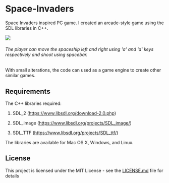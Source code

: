 # Space-Invaders
Space Invaders inspired PC game. 
I created an arcade-style game using the SDL libraries in C++.

![](https://github.com/ShrishShankar/Space-Invaders/blob/master/space_invaders%20gif.gif)
###### The player can move the spaceship left and right using 'a' and 'd' keys respectively and shoot using spacebar.

With small alterations, the code can used as a game engine to create other similar games.
## Requirements
The C++ libraries required:
1. SDL_2 (https://www.libsdl.org/download-2.0.php)

2. SDL_image (https://www.libsdl.org/projects/SDL_image/)

3. SDL_TTF (https://www.libsdl.org/projects/SDL_ttf/)

The libraries are available for Mac OS X, Windows, and Linux.

## License

This project is licensed under the MIT License - see the [LICENSE.md](LICENSE.md) file for details

